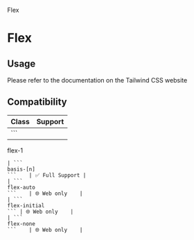 Flex

# Flex

## Usage

Please refer to the documentation on the Tailwind CSS website

## Compatibility

| Class                | Support        |
| -------------------- | -------------- |
| ```
flex-1
```       | ✅ Full Support |
| ```
basis-[n]
```    | ✅ Full Support |
| ```
flex-auto
```    | 🌐 Web only    |
| ```
flex-initial
``` | 🌐 Web only    |
| ```
flex-none
```    | 🌐 Web only    |
